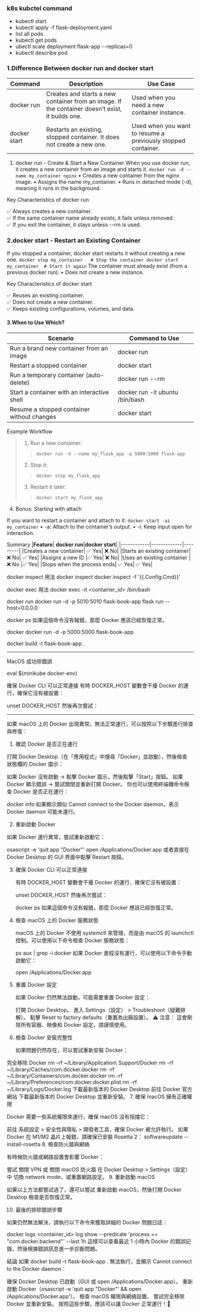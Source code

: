 
### k8s kubctel command 

 - kubectl start 
 - kubectl apply -f flask-deployment.yaml
 - list all pods
 - kubectl get pods
 - ubectl scale deployment flask-app --replicas=0
 - kubectl describe pod




### 1.Difference Between docker run and docker start
|**Command**| **Description**|	**Use Case**|
|-----------|----------------|--------------|
|docker run	|Creates and starts a new container from an image. If the container doesn’t exist, it builds one.	|Used when you need a new container instance.|
docker start|	Restarts an existing, stopped container. It does not create a new one.	|Used when you want to resume a previously stopped container.|

1. docker run - Create & Start a New Container
When you use docker run, it creates a new container from an image and starts it.
``docker run -d --name my_container nginx``
	•	Creates a new container from the nginx image.
	•	Assigns the name my_container.
	•	Runs in detached mode (-d), meaning it runs in the background.

Key Characteristics of docker run

✅ Always creates a new container.<br>
✅ If the same container name already exists, it fails unless removed.<br>
✅ If you exit the container, it stays unless --rm is used.<br>


### 2.docker start - Restart an Existing Container
  If you stopped a container, docker start restarts it without creating a new one.
  ``
   docker stop my_container   # Stop the container
   docker start my_container  # Start it again
  ``
The container must already exist (from a previous docker run).
	•	Does not create a new instance.

Key Characteristics of docker start

✅ Reuses an existing container.<br>
✅ Does not create a new container.<br>
✅ Keeps existing configurations, volumes, and data.<br>




#### 3.When to Use Which?
| **Scenario** |**Command to Use**|
|--------------|----------------------|
|Run a brand new container from an image|docker run|
|Restart a stopped container|	docker start|
|Run a temporary container (auto-delete)	|docker run --rm|
|Start a container with an interactive shell	|docker run -it ubuntu /bin/bash|
|Resume a stopped container without changes|	docker start|<container_name>

Example Workflow<br>
> 1. Run a new container:<br>
  >>  ``docker run -d --name my_flask_app -p 5000:5000 flask-app``
> 2.	Stop it:
  >> ``docker stop my_flask_app``
> 3. Restart it later:
  >> ``docker start my_flask_app``

4. Bonus: Starting with attach

If you want to restart a container and attach to it:
``docker start -ai my_container``
	•	-a: Attach to the container’s output.
	•	-i: Keep input open for interaction.

Summary
|**Feature**| **docker run**|**docker start**|
|------------|-------------|---------|
|Creates a new container|	✅ Yes|	❌ No|
|Starts an existing container|	❌ No|	✅ Yes|
|Assigns a new ID	|✅ Yes|	❌ No|
|Uses an existing container	|❌ No	|✅ Yes|
|Stops when the process ends|	✅ Yes|	✅ Yes|



docker inspect 用法
docker inspect 
docker inspect -f '{{.Config.Cmd}}' 

docker exec 用法
docker exec -it <container_id> /bin/bash


docker run 
docker run -d -p 5010:5010 flask-book-app flask run --host=0.0.0.0

docker ps
如果這個命令沒有報錯，那麼 Docker 應該已經恢復正常。

docker 
docker run -d -p 5000:5000 flask-book-app

docker build -t flask-book-app .



--------------
MacOS 成功除錯誤

eval $(minikube docker-env)


確保 Docker CLI 可以正常連接
有時 DOCKER_HOST 變數會干擾 Docker 的運行，確保它沒有被設置：

unset DOCKER_HOST
然後再次嘗試：

----------------------------------

如果 macOS 上的 Docker 出現異常，無法正常運行，可以按照以下步驟進行排查與修復：

1. 確認 Docker 是否正在運行

打開 Docker Desktop（在「應用程式」中搜尋「Docker」並啟動），然後檢查 狀態欄的 Docker 圖示：

如果 Docker 沒有啟動 → 點擊 Docker 圖示，然後點擊「Start」按鈕。
如果 Docker 顯示錯誤 → 嘗試關閉並重新打開 Docker。
你也可以使用終端機命令檢查 Docker 是否正在運行：

docker info
如果顯示類似 Cannot connect to the Docker daemon，表示 Docker daemon 可能未運行。

2. 重新啟動 Docker

如果 Docker 運行異常，嘗試重新啟動它：

osascript -e 'quit app "Docker"'
open /Applications/Docker.app
或者直接在 Docker Desktop 的 GUI 界面中點擊 Restart 按鈕。

3. 確保 Docker CLI 可以正常連接

   有時 DOCKER_HOST 變數會干擾 Docker 的運行，確保它沒有被設置：

   unset DOCKER_HOST
   然後再次嘗試：

   docker ps
   如果這個命令沒有報錯，那麼 Docker 應該已經恢復正常。

4. 檢查 macOS 上的 Docker 服務狀態

   macOS 上的 Docker 不使用 systemctl 來管理，而是由 macOS 的 launchctl 控制。可以使用以下命令檢查 Docker 服務狀態：

   ps aux | grep -i docker
   如果 Docker 進程沒有運行，可以使用以下命令手動啟動它：

   open /Applications/Docker.app

5. 重置 Docker 設定

   如果 Docker 仍然無法啟動，可能需要重置 Docker 設定：

   打開 Docker Desktop。
   進入 Settings（設定） > Troubleshoot（疑難排解）。
   點擊 Reset to factory defaults（重置為出廠設置）。
   ⚠ 注意： 這會刪除所有容器、映像和 Docker 設定，請謹慎使用。


6. 檢查 Docker 安裝完整性

   如果問題仍然存在，可以嘗試重新安裝 Docker：

完全移除 Docker
rm -rf ~/Library/Application\ Support/Docker
rm -rf ~/Library/Caches/com.docker.docker
rm -rf ~/Library/Containers/com.docker.docker
rm -rf ~/Library/Preferences/com.docker.docker.plist
rm -rf ~/Library/Logs/Docker.log
下載最新版本的 Docker Desktop
前往 Docker 官方網站 下載最新版本的 Docker Desktop 並重新安裝。
7. 確保 macOS 擁有正確權限

Docker 需要一些系統權限來運行，確保 macOS 沒有阻擋它：

前往 系統設定 > 安全性與隱私 > 開發者工具，確保 Docker 被允許執行。
如果 Docker 在 M1/M2 晶片上報錯，請確保已安裝 Rosetta 2：
softwareupdate --install-rosetta
8. 檢查防火牆與網絡

有時候防火牆或網路設置會影響 Docker：

嘗試 關閉 VPN 或 關閉 macOS 防火牆
在 Docker Desktop > Settings（設定） 中 切換 network mode，或重置網路設定。
9. 重新啟動 macOS

如果以上方法都嘗試過了，還可以嘗試 重新啟動 macOS，然後打開 Docker Desktop 檢查是否恢復正常。

10. 最後的排除錯誤步驟

如果仍然無法解決，請執行以下命令來獲取詳細的 Docker 問題日誌：

docker logs <container_id>
log show --predicate 'process == "com.docker.backend"' --last 1h
這樣可以查看最近 1 小時內 Docker 的錯誤記錄，然後根據錯誤訊息進一步診斷問題。

結論
如果 docker build -t flask-book-app . 無法執行，並顯示 Cannot connect to the Docker daemon：

確保 Docker Desktop 已啟動（GUI 或 open /Applications/Docker.app）。
重新啟動 Docker（osascript -e 'quit app "Docker"' && open /Applications/Docker.app'）。
檢查 macOS 權限與網絡設置。
嘗試完全移除 Docker 並重新安裝。
按照這些步驟，應該可以讓 Docker 正常運行！🚀




